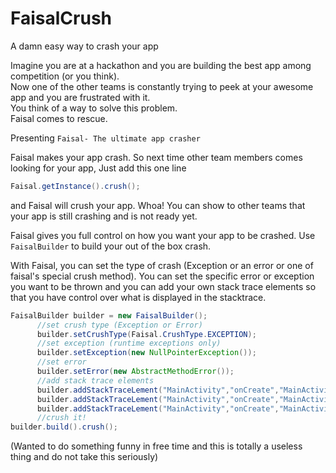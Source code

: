 # FaisalCrush

A damn easy way to crash your app

Imagine you are at a hackathon and you are building the best app among competition (or you think).  
Now one of the other teams is constantly trying to peek at your awesome app and you are frustrated with it.  
You think of a way to solve this problem.  
Faisal comes to rescue.  

Presenting `Faisal- The ultimate app crasher`

Faisal makes your app crash. So next time other team members comes looking for your app, Just add this one line
  ```java
  Faisal.getInstance().crush();
  ```
  and Faisal will crush your app. Whoa! You can show to other teams that your app is still crashing and is not ready yet.
  
  Faisal gives you full control on how you want your app to be crashed. 
  Use `FaisalBuilder` to build your out of the box crash.
  
  With Faisal, you can set the type of crash (Exception or an error or one of faisal's special crush method).
  You can set the specific error or exception you want to be thrown and you can add your own stack trace elements so that 
  you have control over what is displayed in the stacktrace.
  
  ```java
  FaisalBuilder builder = new FaisalBuilder();
        //set crush type (Exception or Error)
        builder.setCrushType(Faisal.CrushType.EXCEPTION);
        //set exception (runtime exceptions only)
        builder.setException(new NullPointerException());
        //set error
        builder.setError(new AbstractMethodError());
        //add stack trace elements
        builder.addStackTraceLement("MainActivity","onCreate","MainActivity.java",4);
        builder.addStackTraceLement("MainActivity","onCreate","MainActivity.java",14);
        builder.addStackTraceLement("MainActivity","onCreate","MainActivity.java",25);
        //crush it!
  builder.build().crush();
  ```
  (Wanted to do something funny in free time and this is totally a useless thing and do not take this seriously)
